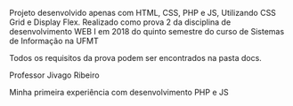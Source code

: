 Projeto desenvolvido apenas com HTML, CSS, PHP e JS, Utilizando CSS Grid e Display Flex. Realizado como prova 2 da disciplina de desenvolvimento WEB I em 2018 do quinto semestre do curso de Sistemas de Informação na UFMT

Todos os requisitos da prova podem ser encontrados na pasta docs.

Professor Jivago Ribeiro

Minha primeira experiência com desenvolvimento PHP e JS